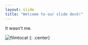 ```yaml
---
layout: slide
title: "Welcome to our slide deck!"
---
```


It wasn't me.

![filmtocat](https://octodex.github.com/images/filmtocat.png)
{: .center}

